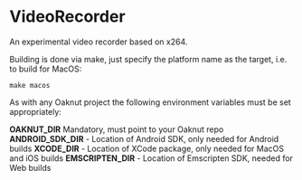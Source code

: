 # VideoRecorder
An experimental video recorder based on x264. 


Building is done via make, just specify the platform name as the target, i.e. to build for MacOS:

`make macos`

As with any Oaknut project the following environment variables must be set appropriately:

**OAKNUT_DIR**      Mandatory, must point to your Oaknut repo
**ANDROID_SDK_DIR** - Location of Android SDK, only needed for Android builds
**XCODE_DIR** - Location of XCode package, only needed for MacOS and iOS builds
**EMSCRIPTEN_DIR** - Location of Emscripten SDK, needed for Web builds
